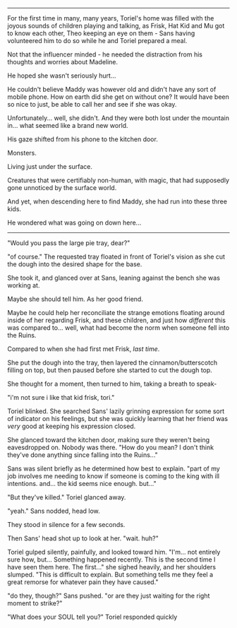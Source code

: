 ****

For the first time in many, many years, Toriel's home was filled with the joyous sounds of children playing and talking, as Frisk, Hat Kid and Mu got to know each other, Theo keeping an eye on them - Sans having volunteered him to do so while he and Toriel prepared a meal.

Not that the influencer minded - he needed the distraction from his thoughts and worries about Madeline.

He hoped she wasn't seriously hurt...

He couldn't believe Maddy was however old and didn't have any sort of mobile phone. How on earth did she get on without one? It would have been so nice to just, be able to call her and see if she was okay.

Unfortunately... well, she didn't. And they were both lost under the mountain in... what seemed like a brand new world.

His gaze shifted from his phone to the kitchen door.

Monsters.

Living just under the surface.

Creatures that were certifiably non-human, with magic, that had supposedly gone unnoticed by the surface world.

And yet, when descending here to find Maddy, she had run into these three kids.

He wondered what was going on down here...

****

"Would you pass the large pie tray, dear?"

"of course." The requested tray floated in front of Toriel's vision as she cut the dough into the desired shape for the base.

She took it, and glanced over at Sans, leaning against the bench she was working at.

Maybe she should tell him. As her good friend.

Maybe he could help her reconciliate the strange emotions floating around inside of her regarding Frisk, and these children, and just how *different* this was compared to... well, what had become the norm when someone fell into the Ruins.

Compared to when she had first met Frisk, *last time*.

She put the dough into the tray, then layered the cinnamon/butterscotch filling on top, but then paused before she started to cut the dough top.

She thought for a moment, then turned to him, taking a breath to speak-

"i'm not sure i like that kid frisk, tori."

Toriel blinked. She searched Sans' lazily grinning expression for some sort of indicator on his feelings, but she was quickly learning that her friend was *very* good at keeping his expression closed.

She glanced toward the kitchen door, making sure they weren't being eavesdropped on. Nobody was there. "How do you mean? I don't think they've done anything since falling into the Ruins..."

Sans was silent briefly as he determined how best to explain. "part of my job involves me needing to know if someone is coming to the king with ill intentions. and... the kid seems nice enough. but..."

"But they've killed." Toriel glanced away.

"yeah." Sans nodded, head low.

They stood in silence for a few seconds.

Then Sans' head shot up to look at her. "wait. huh?"

Toriel gulped silently, painfully, and looked toward him. "I'm... not entirely sure how, but... Something happened recently. This is the second time I have seen them here. The first..." she sighed heavily, and her shoulders slumped. "This is difficult to explain. But something tells me they feel a great remorse for whatever pain they have caused."

"do they, though?" Sans pushed. "or are they just waiting for the right moment to strike?"

"What does your SOUL tell you?" Toriel responded quickly